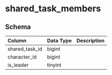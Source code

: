 # shared_task_members

## Schema
| Column | Data Type | Description |
| :--- | :--- | :--- |
| shared_task_id | bigint |  |
| character_id | bigint |  |
| is_leader | tinyint |  |

